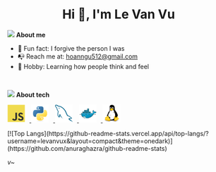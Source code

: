 <h1 align="center">Hi 🧌, I'm Le Van Vu</h1>

<img src="https://github.com/7oSkaaa/7oSkaaa/blob/main/Images/about_me.gif?raw=true" width="35" />&nbsp;<b>About me</b>

- 💨 Fun fact: I forgive the person I was  
- 📭 Reach me at: hoanngu512@gmail.com  
- 🍥 Hobby: Learning how people think and feel  

<br>

<img src="https://media2.giphy.com/media/QssGEmpkyEOhBCb7e1/giphy.gif?cid=ecf05e47a0n3gi1bfqntqmob8g9aid1oyj2wr3ds3mg700bl&rid=giphy.gif" width="30" />&nbsp;<b>About tech</b>
<p align="left">
  <a href="https://www.javascript.com" target="_blank" rel="noreferrer"> 
    <img src="https://raw.githubusercontent.com/devicons/devicon/master/icons/javascript/javascript-original.svg" alt="javascript" width="40" height="40" style="margin-right: 10px;"/> 
  </a> 
  <a href="https://www.python.org" target="_blank" rel="noreferrer"> 
    <img src="https://raw.githubusercontent.com/devicons/devicon/master/icons/python/python-original.svg" alt="python" width="40" height="40" style="margin-right: 10px;"/> 
  </a> 
  <a href="https://www.mysql.com/" target="_blank" rel="noreferrer"> 
    <img src="https://raw.githubusercontent.com/devicons/devicon/master/icons/mysql/mysql-original.svg" alt="mysql" width="40" height="40" style="margin-right: 10px;"/> 
  </a> 
  <a href="https://www.docker.com/" target="_blank" rel="noreferrer"> 
    <img src="https://raw.githubusercontent.com/devicons/devicon/master/icons/docker/docker-original.svg" alt="docker" width="40" height="40" style="margin-right: 10px;"/> 
  </a>
  <a href="https://www.kernel.org/" target="_blank" rel="noreferrer"> 
    <img src="https://raw.githubusercontent.com/devicons/devicon/master/icons/linux/linux-original.svg" alt="linux" width="40" height="40" style="margin-right: 10px;"/> 
  </a>
</p>
[![Top Langs](https://github-readme-stats.vercel.app/api/top-langs/?username=levanvux&layout=compact&theme=onedark)](https://github.com/anuraghazra/github-readme-stats)

    
<!--
**levanvux/levanvux** is a ✨ _special_ ✨ repository because its `README.md` (this file) appears on your GitHub profile.

Here are some ideas to get you started: 


- 🔭 I’m currently working on nowhere.
- 🌱 I’m currently learning web development.
- 👯 I’m looking to collaborate on playing Valorant.
- 🤔 I’m looking for help with my Valorant skills.
- 💬 Ask me about Valorant.
- 📫 How to reach me: somewhere in HCM City.
- 😄 Pronouns: he/him.
- ⚡ Fun fact: good educational stuff on [TroLaiLamNguoi.com](https://trolailamnguoi.com)
- [Youtube](https://www.youtube.com/watch?v=_sOKkON_UnQ)
<picture>
  <source media="(prefers-color-scheme: dark)" srcset="https://user-images.githubusercontent.com/25423296/163456776-7f95b81a-f1ed-45f7-b7ab-8fa810d529fa.png">
  <source media="(prefers-color-scheme: light)" srcset="https://user-images.githubusercontent.com/25423296/163456779-a8556205-d0a5-45e2-ac17-42d089e3c3f8.png">
  <img alt="Shows an illustrated sun in light mode and a moon with stars in dark mode." src="https://user-images.githubusercontent.com/25423296/163456779-a8556205-d0a5-45e2-ac17-42d089e3c3f8.png">
</picture>

<details open>
<summary>My top THINGS-TO-RANK</summary>

| Rank | THING-TO-RANK |
|-----:|---------------|
|     1|        Vandal       |
|     2|         Phantom      |
|     3|          Operator     |

</details>


---
> If we pull together and commit ourselves, then we can push through anything.

— Mona the Octocat



- I'm studying Networking and Data Communication at UIT.
- I'm currently diving into web dev.

-->

<br>

*v~*
